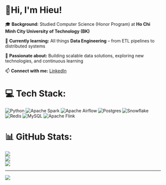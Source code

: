 # 👋Hi, I'm Hieu!

🎓 **Background:** Studied Computer Science (Honor Program) at **Ho Chi Minh City University of Technology (BK)**  

💭 **Currently learning:** All things **Data Engineering** – from ETL pipelines to distributed systems  

🚀 **Passionate about:** Building scalable data solutions, exploring new technologies, and continuous learning  

📫 **Connect with me:** [LinkedIn](https://www.linkedin.com/in/ngo-hieu-7a5256198/) 


# 💻 Tech Stack:
![Python](https://img.shields.io/badge/python-3670A0?style=for-the-badge&logo=python&logoColor=ffdd54) ![Apache Spark](https://img.shields.io/badge/Apache%20Spark-FDEE21?style=for-the-badge&logo=apachespark&logoColor=black) ![Apache Airflow](https://img.shields.io/badge/Apache%20Airflow-017CEE?style=for-the-badge&logo=Apache%20Airflow&logoColor=white) ![Postgres](https://img.shields.io/badge/postgres-%23316192.svg?style=for-the-badge&logo=postgresql&logoColor=white) ![Snowflake](https://img.shields.io/badge/snowflake-%2329B5E8.svg?style=for-the-badge&logo=snowflake&logoColor=white) ![Redis](https://img.shields.io/badge/redis-%23DD0031.svg?style=for-the-badge&logo=redis&logoColor=white) ![MySQL](https://img.shields.io/badge/mysql-4479A1.svg?style=for-the-badge&logo=mysql&logoColor=white) ![Apache Flink](https://img.shields.io/badge/Apache%20Flink-E6526F?style=for-the-badge&logo=Apache%20Flink&logoColor=white)
# 📊 GitHub Stats:
![](https://github-readme-stats.vercel.app/api?username=NGQ-Hiro&theme=radical&hide_border=false&include_all_commits=true&count_private=true)<br/>
![](https://nirzak-streak-stats.vercel.app/?user=NGQ-Hiro&theme=radical&hide_border=false)<br/>
![](https://github-readme-stats.vercel.app/api/top-langs/?username=NGQ-Hiro&theme=radical&hide_border=false&include_all_commits=true&count_private=true&layout=compact)

---
[![](https://visitcount.itsvg.in/api?id=NGQ-Hiro&icon=0&color=0)](https://visitcount.itsvg.in)

<!-- Proudly created with GPRM ( https://gprm.itsvg.in ) -->
